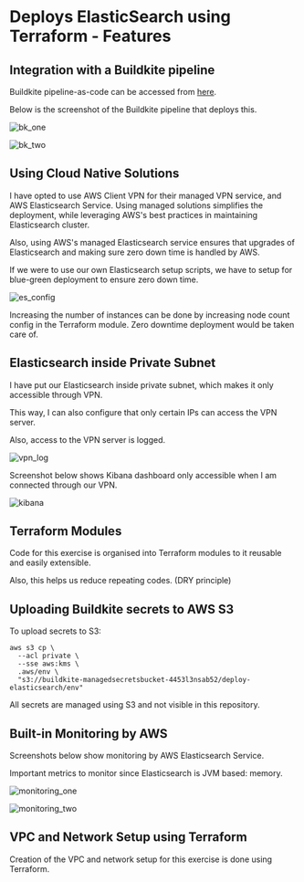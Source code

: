 # Deploys ElasticSearch using Terraform - Features

## Integration with a Buildkite pipeline

Buildkite pipeline-as-code can be accessed from 
[here](https://github.com/devacto/estf/blob/master/.buildkite/pipeline.yml).

Below is the screenshot of the Buildkite pipeline that deploys this.

![bk_one](https://raw.githubusercontent.com/devacto/estf/master/docs/images/buildkite_screenshot_one.png)

![bk_two](https://raw.githubusercontent.com/devacto/estf/master/docs/images/buildkite_screenshot_two.png)

## Using Cloud Native Solutions

I have opted to use AWS Client VPN for their managed VPN service, and AWS 
Elasticsearch Service. Using managed solutions simplifies the deployment,
while leveraging AWS's best practices in maintaining Elasticsearch cluster.

Also, using AWS's managed Elasticsearch service ensures that upgrades of
Elasticsearch and making sure zero down time is handled by AWS.

If we were to use our own Elasticsearch setup scripts, we have to setup for
blue-green deployment to ensure zero down time.

![es_config](https://raw.githubusercontent.com/devacto/estf/master/docs/images/aws_es_config.png)

Increasing the number of instances can be done by increasing node count config
in the Terraform module. Zero downtime deployment would be taken care of.

## Elasticsearch inside Private Subnet

I have put our Elasticsearch inside private subnet, which makes it only
accessible through VPN.

This way, I can also configure that only certain IPs can access the VPN server.

Also, access to the VPN server is logged.

![vpn_log](https://raw.githubusercontent.com/devacto/estf/master/docs/images/vpn_connection_log_aws.png)

Screenshot below shows Kibana dashboard only accessible when I am connected
through our VPN.

![kibana](https://raw.githubusercontent.com/devacto/estf/master/docs/images/kibana_accessed_through_vpn.png)

## Terraform Modules

Code for this exercise is organised into Terraform modules to it reusable
and easily extensible.

Also, this helps us reduce repeating codes. (DRY principle)

## Uploading Buildkite secrets to AWS S3

To upload secrets to S3:
```
aws s3 cp \
  --acl private \
  --sse aws:kms \
  .aws/env \
  "s3://buildkite-managedsecretsbucket-4453l3nsab52/deploy-elasticsearch/env"
```

All secrets are managed using S3 and not visible in this repository.

## Built-in Monitoring by AWS

Screenshots below show monitoring by AWS Elasticsearch Service.

Important metrics to monitor since Elasticsearch is JVM based: memory.

![monitoring_one](https://raw.githubusercontent.com/devacto/estf/master/docs/images/es_monitoring_one.png)

![monitoring_two](https://raw.githubusercontent.com/devacto/estf/master/docs/images/es_monitoring_two.png)

## VPC and Network Setup using Terraform

Creation of the VPC and network setup for this exercise is done using Terraform.
